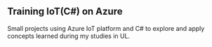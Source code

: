 ## Training IoT(C#) on Azure

Small projects using  Azure IoT platform and C# to explore and apply concepts learned during my studies in UL.

